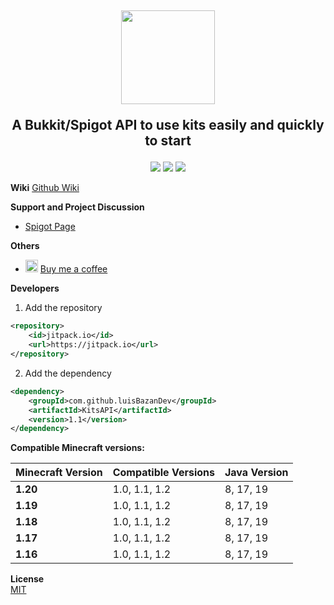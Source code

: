 <h2 align="center">
<img src="https://github.com/luisBazanDev/KitsAPI/blob/main/assets/banner.png" height="150" align="center"></img>

  <p align="center">A Bukkit/Spigot API to use kits easily and quickly to start</p>
</h2>

<div align="center">

[![](https://img.shields.io/github/v/release/luisBazanDev/KitsAPI?label=Version)](https://github.com/luisBazanDev/KitsAPI/releases)
[![](https://img.shields.io/github/license/luisbazandev/KitsAPI)](https://github.com/luisBazanDev/KitsAPI/blob/main/LICENSE)
[![](https://jitpack.io/v/luisBazanDev/KitsAPI.svg)](https://jitpack.io/#luisBazanDev/KitsAPI)
</div>

**Wiki**
[Github Wiki](https://github.com/luisBazanDev/KitsAPI/wiki/Getting-started)

**Support and Project Discussion**
- [Spigot Page](https://www.spigotmc.org/resources/api-kitsapi.109105/)

**Others**
- <img width="20px" src="https://github.githubassets.com/images/modules/site/icons/funding_platforms/ko_fi.svg"></img> [Buy me a coffee](https://ko-fi.com/luisbazandev)

**Developers**

1. Add the repository
```xml
<repository>
    <id>jitpack.io</id>
    <url>https://jitpack.io</url>
</repository>
```

2. Add the dependency
```xml
<dependency>
    <groupId>com.github.luisBazanDev</groupId>
    <artifactId>KitsAPI</artifactId>
    <version>1.1</version>
</dependency>
```

**Compatible Minecraft versions:**

| Minecraft Version | Compatible Versions | Java Version |
|-------------------|---------------------|--------------|
| **1.20**          | 1.0, 1.1, 1.2       | 8, 17, 19    |
| **1.19**          | 1.0, 1.1, 1.2       | 8, 17, 19    |
| **1.18**          | 1.0, 1.1, 1.2       | 8, 17, 19    |
| **1.17**          | 1.0, 1.1, 1.2       | 8, 17, 19    |
| **1.16**          | 1.0, 1.1, 1.2       | 8, 17, 19    |

**License**<br>
[MIT](https://github.com/luisBazanDev/KitsAPI/blob/main/LICENSE)